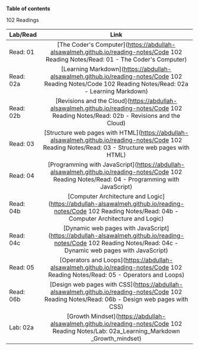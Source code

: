 
**Table of contents** 

102 Readings 


| Lab/Read        | Link       |
| ------------- |:-------------:|
| Read: 01      | [The Coder's Computer](https://abdullah-alsawalmeh.github.io/reading-notes/Code 102 Reading Notes/Read: 01 - The Coder's Computer)| 
| Read: 02a     | [Learning Markdown](https://abdullah-alsawalmeh.github.io/reading-notes/Code 102 Reading Notes/Code 102 Reading Notes/Read: 02a - Learning Markdown)|  
| Read: 02b     | [Revisions and the Cloud](https://abdullah-alsawalmeh.github.io/reading-notes/Code 102 Reading Notes/Read: 02b - Revisions and the Cloud)|  
| Read: 03     | [Structure web pages with HTML](https://abdullah-alsawalmeh.github.io/reading-notes/Code 102 Reading Notes/Read: 03 - Structure web pages with HTML)| 
| Read: 04     | [Programming with JavaScript](https://abdullah-alsawalmeh.github.io/reading-notes/Code 102 Reading Notes/Read: 04 - Programming with JavaScript)| 
| Read: 04b     | [Computer Architecture and Logic](https://abdullah-alsawalmeh.github.io/reading-notes/Code 102 Reading Notes/Read: 04b - Computer Architecture and Logic)| 
| Read: 04c     | [Dynamic web pages with JavaScript](https://abdullah-alsawalmeh.github.io/reading-notes/Code 102 Reading Notes/Read: 04c - Dynamic web pages with JavaScript)| 
| Read: 05     | [Operators and Loops](https://abdullah-alsawalmeh.github.io/reading-notes/Code 102 Reading Notes/Read: 05 - Operators and Loops)| 
| Read: 06b     | [Design web pages with CSS](https://abdullah-alsawalmeh.github.io/reading-notes/Code 102 Reading Notes/Read: 06b - Design web pages with CSS)| 
| Lab: 02a     | [Growth Mindset](https://abdullah-alsawalmeh.github.io/reading-notes/Code 102 Reading Notes/Lab: 02a_Learning_Markdown _Growth_mindset)| 
